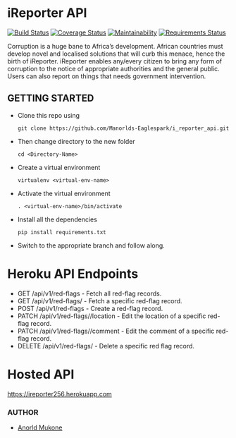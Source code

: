 # iReporter API
[![Build Status](https://travis-ci.com/Manorlds-Eaglespark/i_reporter_api.svg?branch=ft-tests)](https://travis-ci.com/Manorlds-Eaglespark/i_reporter_api)       [![Coverage Status](https://coveralls.io/repos/github/Manorlds-Eaglespark/i_reporter_api/badge.svg?branch=develop)](https://coveralls.io/github/Manorlds-Eaglespark/i_reporter_api?branch=develop)       [![Maintainability](https://api.codeclimate.com/v1/badges/081ad690f6cad3b3ca9d/maintainability)](https://codeclimate.com/github/Manorlds-Eaglespark/i_reporter_api/maintainability)       [![Requirements Status](https://requires.io/github/Manorlds-Eaglespark/i_reporter_api/requirements.svg?branch=deploy)](https://requires.io/github/Manorlds-Eaglespark/i_reporter_api/requirements/?branch=deploy)   

Corruption is a huge bane to Africa’s development. African countries must develop novel and localised solutions that will curb this menace, hence the birth of iReporter. iReporter enables any/every citizen to bring any form of corruption to the notice of appropriate authorities and the general public. Users can also report on things that needs government intervention.


## GETTING STARTED
* Clone this repo using 

  ```git clone https://github.com/Manorlds-Eaglespark/i_reporter_api.git```

* Then change directory to the new folder
  
  ```cd <Directory-Name> ```

* Create a virtual environment
  
  ```virtualenv <virtual-env-name>```

* Activate the virtual environment

  ```. <virtual-env-name>/bin/activate```

* Install all the dependencies
  
  ```pip install requirements.txt```

* Switch to the appropriate branch and follow along.


# Heroku API Endpoints

* GET /api/v1/red-flags       - Fetch all red-flag records.
* GET /api/v1/red-flags/<red-flag-id>       - Fetch a specific red-flag record.
* POST /api/v1/red-flags      - Create a red-flag record.
* PATCH /api/v1/red-flags/<red-flag-id>/location       - Edit the location of a specific red-flag record.
* PATCH /api/v1/red-flags/<red-flag-id>/comment       - Edit the comment of a specific red-flag record.
* DELETE /api/v1/red-flags/<red-flag-id>          - Delete a specific red flag record.

# Hosted API
https://ireporter256.herokuapp.com

### AUTHOR
* [Anorld Mukone](https://github.com/Manorld-Eaglespark)

